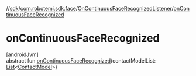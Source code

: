 //[sdk](../../../index.md)/[com.robotemi.sdk.face](../index.md)/[OnContinuousFaceRecognizedListener](index.md)/[onContinuousFaceRecognized](on-continuous-face-recognized.md)

# onContinuousFaceRecognized

[androidJvm]\
abstract fun [onContinuousFaceRecognized](on-continuous-face-recognized.md)(contactModelList: [List](https://kotlinlang.org/api/latest/jvm/stdlib/kotlin.collections/-list/index.html)&lt;[ContactModel](../-contact-model/index.md)&gt;)
